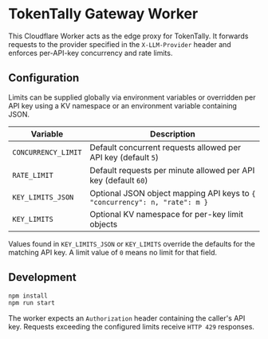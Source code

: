 # TokenTally Gateway Worker

This Cloudflare Worker acts as the edge proxy for TokenTally.
It forwards requests to the provider specified in the `X-LLM-Provider`
header and enforces per-API-key concurrency and rate limits.

## Configuration

Limits can be supplied globally via environment variables or overridden per API
key using a KV namespace or an environment variable containing JSON.

| Variable | Description |
| -------- | ----------- |
| `CONCURRENCY_LIMIT` | Default concurrent requests allowed per API key (default `5`) |
| `RATE_LIMIT` | Default requests per minute allowed per API key (default `60`) |
| `KEY_LIMITS_JSON` | Optional JSON object mapping API keys to `{ "concurrency": n, "rate": m }` |
| `KEY_LIMITS` | Optional KV namespace for per-key limit objects |

Values found in `KEY_LIMITS_JSON` or `KEY_LIMITS` override the defaults for the
matching API key. A limit value of `0` means no limit for that field.

## Development

```bash
npm install
npm run start
```

The worker expects an `Authorization` header containing the caller's API key.
Requests exceeding the configured limits receive `HTTP 429` responses.
